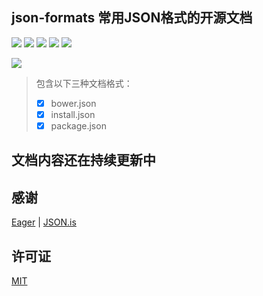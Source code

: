 ## json-formats 常用JSON格式的开源文档

![](https://img.shields.io/badge/vue-2.5.2-green.svg) ![](https://img.shields.io/badge/vue--router-3.0.1-green.svg) ![](https://img.shields.io/badge/npm-%3E%3D%203.0.0-green.svg) ![](https://img.shields.io/badge/node-%3E%3D%204.0.0-green.svg) ![](https://img.shields.io/badge/License-MIT-blue.svg)

![](https://ws1.sinaimg.cn/large/006tNc79ly1fn826unqepj31kw0z0dm9.jpg)

> 包含以下三种文档格式：
> 
> * [x] bower.json
> * [x] install.json
> * [x] package.json

<!-- ## Build Setup

``` bash
# install dependencies
npm install

# serve with hot reload at localhost:8080
npm run dev

# build for production with minification
npm run build

# build for production and view the bundle analyzer report
npm run build --report
```

For a detailed explanation on how things work, check out the [guide](http://vuejs-templates.github.io/webpack/) and [docs for vue-loader](http://vuejs.github.io/vue-loader). -->

## 文档内容还在持续更新中


## 感谢
[Eager](https://eager.io) | [JSON.is](https://github.com/EagerIO/JSON.is)

## 许可证
[MIT](https://github.com/transloadit/uppy/blob/master/LICENSE)


